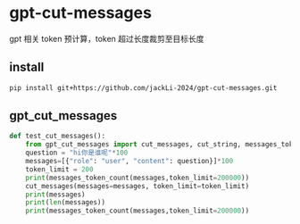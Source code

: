 # gpt-cut-messages

gpt 相关 token 预计算，token 超过长度裁剪至目标长度

## install

```bash
pip install git+https://github.com/jackLi-2024/gpt-cut-messages.git
```

## gpt_cut_messages

```python
def test_cut_messages():
    from gpt_cut_messages import cut_messages, cut_string, messages_token_count
    question = "hi你是谁呢"*100
    messages=[{"role": "user", "content": question}]*100
    token_limit = 200
    print(messages_token_count(messages,token_limit=200000))
    cut_messages(messages=messages, token_limit=token_limit)
    print(messages)
    print(len(messages))
    print(messages_token_count(messages,token_limit=200000))
```
